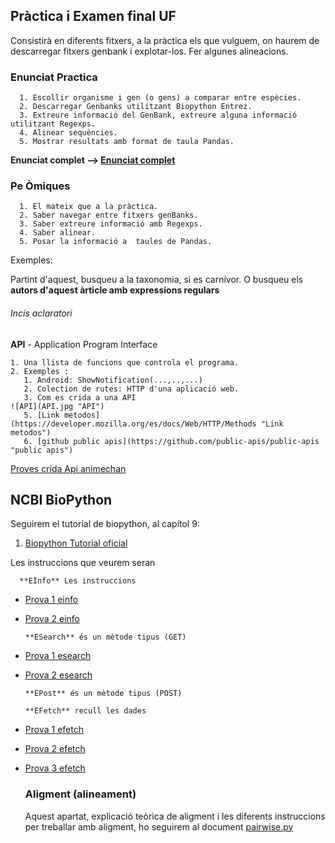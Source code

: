 ## Pràctica i Examen final UF

Consistirà en diferents fitxers, a la pràctica els que vulguem, on haurem de descarregar fitxers genbank i explotar-los. Fer algunes alineacions.


### Enunciat Practica

      1. Escollir organisme i gen (o gens) a comparar entre espècies.
      2. Descarregar Genbanks utilitzant Biopython Entrez.
      3. Extreure informació del GenBank, extreure alguna informació utilitzant Regexps.
      4. Alinear sequències.
      5. Mostrar resultats amb format de taula Pandas.
   
**Enunciat complet --> [Enunciat complet](./omics-pt.pdf "Enunciat complet")**

### Pe Òmiques

      1. El mateix que a la pràctica.
      2. Saber navegar entre fitxers genBanks.
      3. Saber extreure informació amb Regexps.
      4. Saber alinear.
      5. Posar la informació a  taules de Pandas.


Exemples:

Partint d'aquest, busqueu a la taxonomia, si es carnívor.
O busqueu els **autors d'aquest àrticle amb expressions regulars**


###### Incís aclaratori

**API** - Application Program Interface

    1. Una llista de funcions que controla el programa.
    2. Exemples : 
       1. Android: ShowNotification(...,..,...)
       2. Colection de rutes: HTTP d'una aplicació web.
       3. Com es crida a una API 
    ![API](API.jpg "API")
       5. [Link metodos](https://developer.mozilla.org/es/docs/Web/HTTP/Methods "Link metodos")
       6. [github public apis](https://github.com/public-apis/public-apis "public apis")
   
   [Proves crida Api animechan](./3-apis/1-requests/animechan.py "crida animechan")


   ## NCBI BioPython

   Seguirem el tutorial de biopython, al capítol 9:

   1. [Biopython Tutorial oficial](http://biopython.org/DIST/docs/tutorial/Tutorial.html#sec143 "biopython")
   
   Les instruccions que veurem seran

      **EInfo** Les instruccions 
      
   
- [Prova 1 einfo](./3-apis/2-entrez/1-einfo/einfo-e1/einfo.py "einfo-e1")

- [Prova 2 einfo](./3-apis/2-entrez/1-einfo/einfo-e2/einfo.py "einfo-e1")
    
      **ESearch** és un mètode tipus (GET)
   
- [Prova 1 esearch](./3-apis/2-entrez/2-esearch/esearch-e1/esearch.py "esearch-e1")
   
- [Prova 2 esearch](./3-apis/2-entrez/2-esearch/esearch-e2/esearch.py "esearch-e2")
   
      **EPost** és un mètode tipus (POST)
   
      **EFetch** recull les dades

- [Prova 1 efetch](./3-apis/2-entrez/3-efetch/efetch-e1/efetch.py "efetch-e1")

- [Prova 2 efetch](./3-apis/2-entrez/3-efetch/efetch-e2/efetch.py "efetch-e2")

- [Prova 3 efetch](./3-apis/2-entrez/3-efetch/efetch-e3/efetch.py "efetch-e3")

   ### Aligment (alineament)

    Aquest apartat, explicació teòrica de aligment i les diferents instruccions per treballar amb aligment, ho seguirem al document [pairwise.py](./4-alignments/pairwise.py "pairwise")